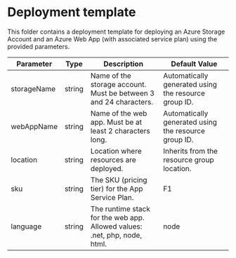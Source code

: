 # Deployment template

This folder contains a deployment template for deploying an Azure Storage Account and an Azure Web App (with associated service plan) using the provided parameters.

| Parameter   | Type   | Description                                                               | Default Value                                        |
|-------------|--------|---------------------------------------------------------------------------|------------------------------------------------------|
| storageName | string | Name of the storage account. Must be between 3 and 24 characters.         | Automatically generated using the resource group ID. |
| webAppName  | string | Name of the web app. Must be at least 2 characters long.                  | Automatically generated using the resource group ID. |
| location    | string | Location where resources are deployed.                                    | Inherits from the resource group location.           |
| sku         | string | The SKU (pricing tier) for the App Service Plan.                          | F1                                                   |
| language    | string | The runtime stack for the web app. Allowed values: .net, php, node, html. | node                                                 |
